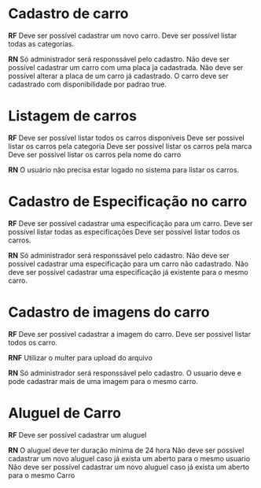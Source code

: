 
# Cadastro de carro

**RF**
Deve ser possível cadastrar um novo carro.
Deve ser possível listar todas as categorias.

**RN**
Só administrador será responssável pelo cadastro.
Não deve ser possível cadastrar um carro com uma placa ja cadastrada.
Não deve ser possível alterar a placa de um carro já cadastrado.
O carro deve ser cadastrado com disponibilidade por padrao true.

# Listagem de carros

**RF**
Deve ser possível listar todos os carros disponíveis
Deve ser possivel listar os carros pela categoria
Deve ser possivel listar os carros pela marca
Deve ser possivel listar os carros pela nome do carro

**RN**
O usuário não precisa estar logado no sistema para listar os carros.

# Cadastro de Especificação no carro

**RF**
Deve ser possível cadastrar uma especificação para um carro.
Deve ser possível listar todas as especificações
Deve ser possível listar todos os carros.

**RN**
Só administrador será responssável pelo cadastro.
Não deve ser possível cadastrar uma especificação para um carro não cadastrado.
Não deve ser possível cadastrar uma especificação já existente para o mesmo carro.

# Cadastro de imagens do carro

**RF**
Deve ser possivel cadastrar a imagem do carro.
Deve ser possivel listar todos os carro.


**RNF**
Utilizar o multer para upload do arquivo

**RN**
Só administrador será responssável pelo cadastro.
O usuario deve e pode cadastrar mais de uma imagem para o mesmo carro.

# Aluguel de Carro

**RF**
Deve ser possível cadastrar um aluguel

**RN**
O aluguel deve ter duração mínima de 24 hora
Não deve ser possível cadastrar um novo aluguel caso já exista um aberto para o mesmo usuario
Não deve ser possível cadastrar um novo aluguel caso já exista um aberto para o mesmo Carro

